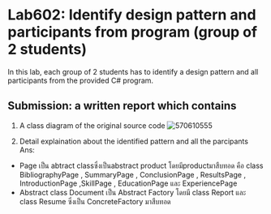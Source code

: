 ﻿# Lab602: Identify design pattern and participants from program (group of 2 students)

In this lab, each group of 2 students has to identify a design pattern and all participants 
from the provided C# program. 

## Submission: a written report which contains

1. A class diagram of the original source code
![570610555](https://fbcdn-sphotos-g-a.akamaihd.net/hphotos-ak-xtf1/v/t35.0-12/12165310_1059369627448832_1293918079_o.jpg?oh=02f10a3741530262c087e8d918feff2a&oe=5622C00F&__gda__=1445045227_0538bfeb53caedeb767f926ea02226c8)

2. Detail explaination about the identified pattern and all the parcipants
Ans:
  - Page เป็น abtract classซึ่งเป็นabstract product โดยมีproductมาสืบทอด คือ class BibliographyPage , SummaryPage , ConclusionPage , ResultsPage , IntroductionPage ,SkillPage , EducationPage และ ExperiencePage 
  - Abstract class Document เป็น Abstract Factory โดยมี class Report และ class Resume ซึ่งเป็น ConcreteFactory มาสืบทอด
